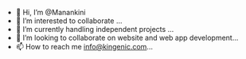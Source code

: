 - 👋 Hi, I’m @Manankini
- 👀 I’m interested to collaborate ...
- 🌱 I’m currently handling independent projects  ...
- 💞️ I’m looking to collaborate on website and web app development...
- 📫 How to reach me info@kingenic.com...

<!---
Manankini/Manankini is a ✨ special ✨ repository because its `README.md` (this file) appears on your GitHub profile.
You can click the Preview link to take a look at your changes.
--->

